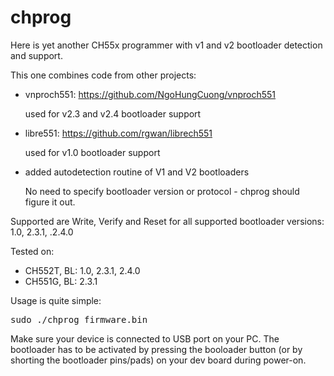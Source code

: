 # chprog
Here is yet another CH55x programmer with v1 and v2 bootloader detection and support.

This one combines code from other projects: 
* vnproch551: https://github.com/NgoHungCuong/vnproch551
  
  used for v2.3 and v2.4 bootloader support
* libre551: https://github.com/rgwan/librech551
  
  used for v1.0 bootloader support
* added autodetection routine of V1 and V2 bootloaders

  No need to specify bootloader version or protocol - chprog should
  figure it out.

Supported are Write, Verify and Reset for all supported bootloader versions:
1.0, 2.3.1, .2.4.0

Tested on:
* CH552T, BL: 1.0, 2.3.1, 2.4.0
* CH551G, BL: 2.3.1

Usage is quite simple:
<pre>
sudo ./chprog firmware.bin
</pre>

Make sure your device is connected to USB port on your PC. The bootloader has to be
activated by pressing the booloader button (or by shorting the bootloader pins/pads)
on your dev board during power-on.
